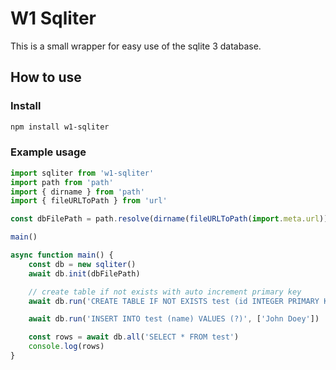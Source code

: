 # W1 Sqliter

This is a small wrapper for easy use of the sqlite 3 database.

## How to use

### Install

```bash
npm install w1-sqliter
```

### Example usage

```javascript
import sqliter from 'w1-sqliter'
import path from 'path'
import { dirname } from 'path'
import { fileURLToPath } from 'url'

const dbFilePath = path.resolve(dirname(fileURLToPath(import.meta.url)), 'test.db')

main()

async function main() {
    const db = new sqliter()
    await db.init(dbFilePath)

    // create table if not exists with auto increment primary key
    await db.run('CREATE TABLE IF NOT EXISTS test (id INTEGER PRIMARY KEY, name TEXT)')

    await db.run('INSERT INTO test (name) VALUES (?)', ['John Doey'])

    const rows = await db.all('SELECT * FROM test')
    console.log(rows)
}
```
